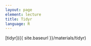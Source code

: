 ```yaml
---
layout: page
element: lecture
title: Tidyr
language: R
---
```


[tidyr]({{ site.baseurl }}/materials/tidyr)
